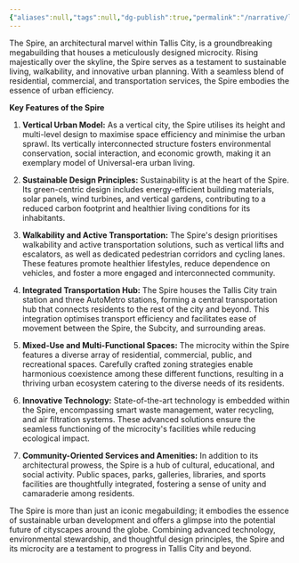 ```yaml
---
{"aliases":null,"tags":null,"dg-publish":true,"permalink":"/narrative/locations/on-planet-locations/tallis/tallis-city/the-spire/","dgPassFrontmatter":true}
---
```


The Spire, an architectural marvel within Tallis City, is a groundbreaking megabuilding that houses a meticulously designed microcity. Rising majestically over the skyline, the Spire serves as a testament to sustainable living, walkability, and innovative urban planning. With a seamless blend of residential, commercial, and transportation services, the Spire embodies the essence of urban efficiency.

**Key Features of the Spire**

1. **Vertical Urban Model:** As a vertical city, the Spire utilises its height and multi-level design to maximise space efficiency and minimise the urban sprawl. Its vertically interconnected structure fosters environmental conservation, social interaction, and economic growth, making it an exemplary model of Universal-era urban living.

2. **Sustainable Design Principles:** Sustainability is at the heart of the Spire. Its green-centric design includes energy-efficient building materials, solar panels, wind turbines, and vertical gardens, contributing to a reduced carbon footprint and healthier living conditions for its inhabitants.

3. **Walkability and Active Transportation:** The Spire's design prioritises walkability and active transportation solutions, such as vertical lifts and escalators, as well as dedicated pedestrian corridors and cycling lanes. These features promote healthier lifestyles, reduce dependence on vehicles, and foster a more engaged and interconnected community.

4. **Integrated Transportation Hub:** The Spire houses the Tallis City train station and three AutoMetro stations, forming a central transportation hub that connects residents to the rest of the city and beyond. This integration optimises transport efficiency and facilitates ease of movement between the Spire, the Subcity, and surrounding areas.

5. **Mixed-Use and Multi-Functional Spaces:** The microcity within the Spire features a diverse array of residential, commercial, public, and recreational spaces. Carefully crafted zoning strategies enable harmonious coexistence among these different functions, resulting in a thriving urban ecosystem catering to the diverse needs of its residents.

6. **Innovative Technology:** State-of-the-art technology is embedded within the Spire, encompassing smart waste management, water recycling, and air filtration systems. These advanced solutions ensure the seamless functioning of the microcity's facilities while reducing ecological impact.

7. **Community-Oriented Services and Amenities:** In addition to its architectural prowess, the Spire is a hub of cultural, educational, and social activity. Public spaces, parks, galleries, libraries, and sports facilities are thoughtfully integrated, fostering a sense of unity and camaraderie among residents.

The Spire is more than just an iconic megabuilding; it embodies the essence of sustainable urban development and offers a glimpse into the potential future of cityscapes around the globe. Combining advanced technology, environmental stewardship, and thoughtful design principles, the Spire and its microcity are a testament to progress in Tallis City and beyond.
